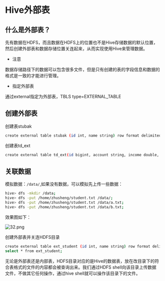 # Hive外部表

## 什么是外部表？
先有数据在HDFS，而且数据在HDFS上的位置也不是Hive存储数据的默认位置，然后创建外部表和数据存储位置关连起来，从而实现使用Hive来管理数据。

- 注意

数据存储路径下的数据可以包含很多文件，但是只有创建的表的字段信息和数据的格式是一致的才能进行管理。

- 指定外部表

通过external指定为外部表，TBLS type=EXTERNAL_TABLE

## 创建外部表

创建表stubak

```bash
create external table stubak (id int, name string) row format delimited fields terminated by '\t' location '/stubak';
```

创建表td_ext

```bash
create external table td_ext(id bigint, account string, income double, expenses double, time string) row format delimited fields terminated by '\t' location '/td_ext';
```

## 关联数据

模拟数据：`/data/`,如果没有数据，可以模拟先上传一些数据：

```bash
hive> dfs -mkdir /data;
hive> dfs -put /home/zhusheng/student.txt /data/;
hive> dfs -put /home/zhusheng/student.txt /data/a.txt;
hive> dfs -put /home/zhusheng/student.txt /data/b.txt;
```

效果图如下：

![32.png](https://upload-images.jianshu.io/upload_images/5637154-e0382350f1c2aac6.png?imageMogr2/auto-orient/strip%7CimageView2/2/w/1240)

创建外部表并关连HDFS目录

```bash
create external table ext_student (id int, name string) row format delimited fields terminated by '\t' location '/data';
select * from ext_student;
```

无论是外部表还是内部表，HDFS目录对应的是Hive的数据表，放在改目录下的符合表格式的文件的内容都会被查询出来。我们通过HDFS shell向该目录上传数据文件，不做其它任何操作，通过hive shell就可以操作该目录下的文件。    

